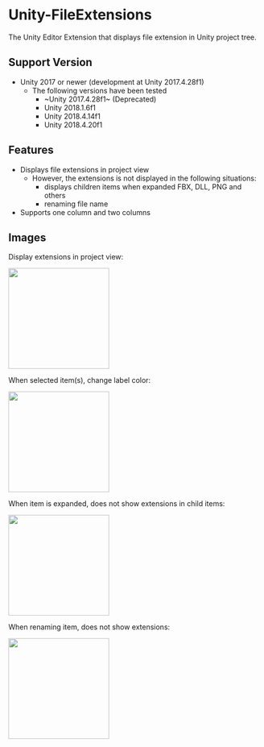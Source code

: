 # Unity-FileExtensions

The Unity Editor Extension that displays file extension in Unity project tree.

## Support Version

* Unity 2017 or newer (development at Unity 2017.4.28f1)
  * The following versions have been tested
    * ~Unity 2017.4.28f1~ (Deprecated)
    * Unity 2018.1.6f1
    * Unity 2018.4.14f1
    * Unity 2018.4.20f1


## Features

* Displays file extensions in project view
  * However, the extensions is not displayed in the following situations:
    * displays children items when expanded FBX, DLL, PNG and others
    * renaming file name
* Supports one column and two columns


## Images

Display extensions in project view:

<img src="https://user-images.githubusercontent.com/10832834/75619462-49027380-5bbf-11ea-8df8-fb3da6b7a42a.PNG" width="200px" />


When selected item(s), change label color:

<img src="https://user-images.githubusercontent.com/10832834/75619503-e9f12e80-5bbf-11ea-8a77-8ec1de5cc011.PNG" width="200px" />


When item is expanded, does not show extensions in child items:

<img src="https://user-images.githubusercontent.com/10832834/75619477-836c1080-5bbf-11ea-804b-9d2d7bb4927f.PNG" width="200px" />


When renaming item, does not show extensions:

<img src="https://user-images.githubusercontent.com/10832834/75619491-b57d7280-5bbf-11ea-9d3f-c1dbf07ec545.PNG" width="200px" />

